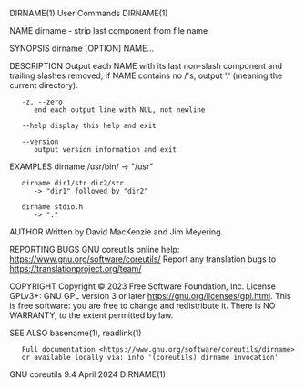 DIRNAME(1)								 User Commands								    DIRNAME(1)

NAME
       dirname - strip last component from file name

SYNOPSIS
       dirname [OPTION] NAME...

DESCRIPTION
       Output each NAME with its last non-slash component and trailing slashes removed; if NAME contains no /'s, output '.' (meaning the current directory).

       -z, --zero
	      end each output line with NUL, not newline

       --help display this help and exit

       --version
	      output version information and exit

EXAMPLES
       dirname /usr/bin/
	      -> "/usr"

       dirname dir1/str dir2/str
	      -> "dir1" followed by "dir2"

       dirname stdio.h
	      -> "."

AUTHOR
       Written by David MacKenzie and Jim Meyering.

REPORTING BUGS
       GNU coreutils online help: <https://www.gnu.org/software/coreutils/>
       Report any translation bugs to <https://translationproject.org/team/>

COPYRIGHT
       Copyright © 2023 Free Software Foundation, Inc.	License GPLv3+: GNU GPL version 3 or later <https://gnu.org/licenses/gpl.html>.
       This is free software: you are free to change and redistribute it.  There is NO WARRANTY, to the extent permitted by law.

SEE ALSO
       basename(1), readlink(1)

       Full documentation <https://www.gnu.org/software/coreutils/dirname>
       or available locally via: info '(coreutils) dirname invocation'

GNU coreutils 9.4							  April 2024								    DIRNAME(1)
